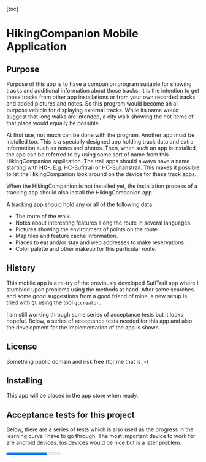 [toc]

# HikingCompanion Mobile Application

## Purpose
Purpose of this app is to have a companion program suitable for showing tracks and additional information about those tracks. It is the intention to get those tracks from other app installations or from your own recorded tracks and added pictures and notes. So this program would become an all purpose vehicle for displaying external tracks. While its name would suggest that long walks are intended, a city walk showing the hot items of that place would equally be possible.

At first use, not much can be done with the program. Another app must be installed too. This is a specially designed app holding track data and extra information such as notes and photos. Then, when such an app is installed, the app can be referred to by using some sort of name from this HikingCompanion application. The trail apps should always have a name starting with **HC-**. E.g. HC-Sufitrail or HC-Sultanstrail. This makes it possible to let the HikingCompanion look around on the device for these track apps.

When the HikingCompanion is not installed yet, the installation process of a tracking app should also install the HikingCompanion app.

A tracking app should hold any or all of the following data
* The route of the walk.
* Notes about interesting features along the route in several languages.
* Pictures showing the environment of points on the route.
* Map tiles and feature cache information.
* Places to eat and/or stay and web addresses to make reservations.
* Color palette and other makeup for this particular route.

## History
This mobile app is a re-try of the previously developed SufiTrail app where I stumbled upon problems using the methods at hand. After some searches and some good suggestions from a good friend of mine, a new setup is tried with `Qt` using the tool `qtcreator`.

I am still working through some series of acceptance tests but it looks hopeful. Below, a series of acceptance tests needed for this app and also the development for the implementation of the app is shown.

## License
Something public domain and risk free (for me that is ;-)

## Installing
This app will be placed in the app store when ready.


## Acceptance tests for this project
Below, there are a series of tests which is also used as the progress in the learning curve I have to go through. The most important device to work for are android devices. Ios devices would be nice but is a later problem.

<progress max=45 value="34" />

* [x] Android SDK, NDK and OpenJDK installation using Android Studio and linux installation tools.
* [ ] Xcode for ios
* [x] Configuration of qtcreator.
* [x] Setup devices for android
* [x] Setup devices for ios
* Run a few examples
  * [x] Build and run an example for the desktop
  * [x] Build, upload and run an example for an android device
  * [ ] Build, upload and run an example for an ios device

* QML Gui
  * [x] Create some GUI with fields and change things
  * [x] Build, upload and run this GUI on android device
  * [ ] Build, upload and run this GUI on ios device

  * [x] Organizing qml files in directories using qml.qrc. This can be done mostly automatic from within the creator but using the editor is sometimes easier.
  * [x] Organizing other files like images and docs are set using another `.qrc` file to make a different resource.
  * [x] Stylesheets. Starting project with `Application -> Qt Quick Application` cannot cope with the commands `QApplication->setStyle()` and `QApplication->setStyleSheet()`. The first could only be done via comandline arguments **-style** or manipulating the arguments list in the program. However creating a new project using `Application -> Qt Widgets Application` let the commands work. Also it was possible to include QML components into the widget structures be it a bit difficult. Other ways of styling are now implemented.

  * Input processing.
    * [x] Text input and show input
    * [x] Html or Rich text
    * [x] Scroll and wrap text
    * [x] Toolbar and normal buttons and processing
    * [ ] Other gui items like radio and check buttons, lists, tables etc.
    * [x] Make use of javascript for processing of events

  * Navigation. There are several implementations possible
    * [x] Show a menu. This is done using a `Column` component wherein `Button` components are placed.
    * [x] Multipages. Pages are created in separate files using a simple `Rectangle` component.
    * [x] Selecting pages from the menu.

* Integration of QML and C++. See for info [here][qtc-c++].
  * [x] Create a class with some variables and methods using <QObject> and other external modules.
  * [x] Use the class in a QML description.
  * [x] Debugging using qDebug() and using <QDebug>.
  * [ ] Controlling UI components from C++.

* File I/O and directory manipulations
  * [x] Go into an existing directory using QDir
  * [x] Open, read, write and create a file using QFile
  * [ ] Create, test and delete a directory using QDir
  * [ ] Build a directory tree using QDir

* XML processing to read and write qpx data and configuration files.
  * [x] Read and process an XML file. See also [this doc][qtc-xml].
  * [ ] Create an XML DOM tree
  * [ ] Save XML from DOM tree

* Map processing
  * [x] Show a map
  * [x] Move, rotate and zoom the map
  * [x] Tilting a map

* Accessing device sensors
  * [x] Example test for GPS location

* Miscellaneous
  * [ ] Language switching using QLocale. See also Resources.
  * [x] Android manifest
  * [x] Desktop icon
  * [ ] Desktop widget


# Progress of the application
Next, the developing progress is shown here. Several entries are also in the acceptance tests to see if those things are possible because the purpose of the acceptance tests are to find out what Qt and the qtcreator tool is capable of.

## Events and devices to listen to
<progress value="1" max="7" />

There are several events which occur upon changing conditions in a device. These events must be captured for further actions.
* [ ] Battery condition to warn user of battery low state. App might dim display or perform other actions to save energy.
* [x] Gps information to get current location.
* [ ] Network on and off line mode to update map and feature cache as well as send user data to a server
* [ ] Device compass to show map correctly pointing the map-north to the real north.
* [ ] Resize events to change from portrait to landscape mode and back. Responsive. Needed to display everything in proper sizes.
* [ ] Camera to add a picture as a point on the map when saved.
* [ ] Time and clock.

## Caching

Caching of data is needed for those moments that there is no network available.

<progress value='0' max='4' />

* [ ] At start up and network is on and a track is installed, caching must start. Caching must be inhibited when network is off or very slow.
* [ ] Store data (like date and time) to check for revisiting the caching process.
* Tile caching.
  * [ ] Make caching process visible when done for the first time. This can be a long process. Low resolution tiles are cached for places such as the current location when it is off track. Make use of the cache information provided by the installed track app.
* Feature caching.
    * [ ] Cache features using the information provided by the installed track app.
* Try to get weather forecast and cache (short term) this information too.

## The Menu
<progress value="5" max="5" />

* [x] Added module for variables and styling
* [x] Pressing the menu button `☰` shown on the map or other pages, will open a pane from the side to show a menu of options. A click on an entry will show another page. When selecting an entry, the menu is closed and a page will appear.
* [x] Each page may have a button `🏠`🌐 🌍 to the map page. Pressing that will return to the map page.

* [x] Layout of menu.
* [x] Layout of all pages must be coherent and matching the pages and colors from the book.

## The pages of the application
A series of screen descriptions the application can show.

### Display on tablet screen
<progress value="0" max="2" />

* [ ] An icon must be designed
* [ ] A widget showing small part of a chart?

### Splash screen
<progress value="0" max="4" />

When starting the program, the app must show a splash screen with a nice hiking picture on it while the program gets ready in the background. When it is, the splash screen is removed.

  * [ ] Show a screen with a nice picture. Keep this displayed until everything is initialized. This provides for a better user experience.
  * [ ] Show a progress bar.
  * [ ] Show text displaying the task it is executing
  * [ ] Image must be made complete with some text

####  The pages to select from the menu

<progress value="3" max="8" />

The menu entries
  * [x] **🗺 Map**: Show map.
  * [ ] **ℹ Info**: Show route information
  * [x] **🚶 Tracks**: Select a track.
  * [ ] **⌘ Feature** Show history, or other info.
  * [ ] **📡 Gps**: Record your track data.
  * [x] **🛠 Config**: Configuration of user and program data.
  * [x] **👥 About**: Show a page with version, people and contacts.
  * [x] **⏼ Exit**: Close the application. **⏽** or **🗙** on android because of missing character. Must check OS type.

## Map page
<progress value="7" max="15" />

The map page is also the home page.

  * [x] Page created
  * Map. The map is displayed over the full width and height of the device.
    * [x] Map displayed, move around with swipe.
    * [x] Map, Menu and buttons must be adjusted when device is rotated.
    * [ ] Show features for starting scale of map.
    * [ ] Map overlay for height lines and/or shades.
    * [x] Show current location.
    * [ ] Focus on that location using a button.
    * [ ] A dashed line is shown from current location to closest point on the track to show that the hiker wanders off route.
    * [x] zooming by pinching (on mobile device).
  * Zoom buttons. The buttons are placed on the left side.
    * [ ] zooming with buttons.
    * [ ] Reveal more features when zooming in.
    * [ ] Remove features when zooming out.
  * North arrow button on the top right side.
    * [ ] Click action aligns map to the north.
  * Open menu button ☰. Button is placed just below the north arrow.
    * [x] Click action shows the menu on the right side of the page.
  * Open street map attribute on the bottom right of the map.
    * [x] OSM attribution is displayed.

## The info page
<progress value="0" max="2" />

  The info page shows information of the currently selected track. There are 40 tracks to walk in 40 days so we need 40 pages of data. The info page is loaded from a file from a separately installed track app.

  * [ ] Page created
  * [ ] Fill the info page after selecting a track. Previous data must be removed.

## The Tracks page
<progress value="6" max="7" />

  Show a list of tracks from which a selection can be made. This will only be visible when one or more hike apps are installed. Track list changes when another hike is selected.

  * [x] Page created
  * Generate the page from the tracks directory contents. Each track shows;
    * [x] the gpx track name found in the configuration file.
    * [ ] Show length of the route. Calculated once when the route is processed.
    * [ ] Show a bicycle or a walking person icon depending on the route.
  * [x] Refresh tracks list when another hike is selected on the config page
  * [x] Show map when a selection is made using a <button>Select</button>  button.
  * [x] The route is displayed.
  * [x] The route is centered on page. This depends if information is available in the user track.
  * [x] The route is zoomed so as to fit the page. This depends if information is available in the user track.
  * [ ] Show dashed line from current location to closest point on the trail when off trail (further than, lets say, 1 kilometer).

## The Features page
The Features page is filled when a feature is clicked. First a balloon is showed on the map pointing to the feature with text and a 'more ...' on the bottom. Again, only when a separate track app is installed.

<progress value="0" max="7" />

  * [ ] Page created
  * Selection of features to show;
    * [ ] Restaurant - reservation information and facility
    * [ ] Hotel etc - booking information and facility
    * [ ] Mosque - historic background
    * [ ] City, village - historic background, city elders contact info, etc.
  * [ ] Show balloon with info
  * [ ] Show extra info on info page

## The Gps page
This is a page where a gps track can be started.

<progress value="0" max="9" />

* [x] Page created
* [ ] Start tracking
* Stop and save tracking
  * [ ] Convert coordinates into gpx XML text
  * [ ] Save text into file
  * [ ] Display track in a list
  * [ ] Show track on screen
  * [ ] Keep on disk after reinstall/update
* [ ] Postpone tracking
* [ ] Continue tracking

## The Config page

Input fields can be checked
<progress value="8" max="9" />

  * [x] Page created.
  * [ ] Text message about users consent of sending data to server. Make rest of the questions available if user wants to provide personal data.
  * [x] Username used to differentiate input from different users. This input can be things such as photos, notes etc.
  * [x] Email addresses.
  * [x] A combobox of installed hikes.
  * On save data
    * [x] Data is stored in configuration file.
    * [x] Tracks are shown on tracks page.
    * [x] Theme is changed
    * [x] About page is modified

## The About page
This is an overview of people involved and their tasks. Also other info can be shown such as a version number. This should also come from the track app.

<progress value="2" max="3" />

  * [x] Page created
  * [x] Show hike dependent text.
  * [ ] Show current version of the program and hike data.

## The Exit page
This should show a dialog to ask the user if he/she really wants to quit the program.

<progress value="2" max="5" />

  * [x] Page created
  * [ ] Show quit dialog
  * [ ] Recorded track must be saved if still unsaved.
  * [x] Leave and stop program.
  * [ ] Keep program active in background and keep recording if started.

# Languages used for the application

<progress value="3" max="5" />

  * [x] Every word and phrase shown to the user is processed by using qsTr().
  * [x] All text is typed in English and is the fallback language by default.
  * [ ] Implementing the QT translation mechanism.
  * Supported Languages;
    * [x] English
    * [ ] Dutch

# Other items or problems to think about

<progress value="8" max="10" />

  * [ ] By what license should the project be protected
  * [ ] Privacy considerations
  * Installing tracks and other information from other sources.
    * [x] Create directory tree
    * [x] Add or modify hike config tables
    * [x] Install or update comparing version information
    * [x] Refresh track data
    * [x] HikingCompanion app prepares a directory for the hike data container applications to use.
    * [x] Hike data container app checks for this dir to see if HikingCompanion app is installed.
    * [x] Hike data container app copies its data to the directory
    * [x] HikingCompanion app installs the data from the directory and cleans it afterwards.

### Licenses Qt software
### Licenses Android?
### Licenses Ios?
### License Symbola font
Unicode Fonts for Ancient Scripts
(UFAS)
 License Agreement
UFAS: refers to the set of all fonts and documents available on this site; are licensed under the conditions stated in this License Agreement.
Developer: refers to George Douros, Kolokotroni 3, Larissa, 41223, Greece; is the sole developer and exclusive owner of all UFAS material; retains all rights to previous, current and future versions of UFAS; does not warrant the performance or results User may obtain by using UFAS software; is in no event liable to User or anyone else for any consequential, incidental or special damages, or for any claim against User by any third party seeking such damages.
User: refers to anyone who downloads UFAS from this, or any other, site; may use UFAS for strictly personal and non-commercial purposes, without charge; is allowed a single installation and no network installation; agrees not to adapt, modify, alter, translate, convert, or otherwise change UFAS; may not license, sell, rent, lease, sub license, lend, or in any way distribute UFAS for profit.
Commercial or educational use of UFAS is not permitted. This and all UFAS licenses are exclusively issued by Developer.

Font also found on Linux fedora! No license mentioned!

### License for the hike data.
There must be a license which must describe the application in such a way that the software is free but that the data for some hikes is to be paid for.

# To do
* [ ] The Plain qml page must have a status line at the bottom to show errors and other messages.
* [ ] Remove a track must have a dialog window
* [ ] Refine theming for all hikes and HikingCompanion. No gradients.
* [ ] Texts must have more space on the side. It is too close to the edge.
* [.] Add info about type and length of track.
* [ ] Change color of route depending on type, walk (dark brown) or bike (blue)

# Bugs
* [ ] Keyboard of android tablet is shown in in uppercase. Each time the keyboard is set in lowercase it switches back to uppercase after typing a letter. Also numbers are not available.
* [x] Track information is not properly shown, must use utf8. Solved by proper initialization of QSettings.

# Changes
## Application changes

Versions have a letter added: D for debug version and R for a release version. When not added it is always a debug version.

* 2018-11-1, 0.12.0
  * Show a line from current location to the nearest point on the track to show that the hiker is wandering of track.
  * On the track list, each track has additional information to show that the track is for walking or biking. Also the length of the track is shown in kilometers.

* 2018-10-24, 0.11.0
  * Theming mechanism in place. Themes can be dependent on selected hike.
  * About page filled with content. Also depending on selected hike.

* 2018-10-15, 0.10.0
  * App can install hike data given by data container app on Android.

* 2018-09-24, 0.9.1
  * App can install hike data given by data container app on Linux.
  * Bug fixed: Ini files must be read using utf8 encoding

* 2018-09-17, 0.9.0
  * Installing track information in app data directory
  * Create proper application config
  * Show hike list and select a hike
  * Show track list and select track. Show track and zoom in on track
  * When track is selected, bounds are calculated and now also stored in config
  * Several cleanup phases when lists are empty

* 2018-09-03, 0.8.1
  * Displayed track is now centered and zoomed

* 2018-09-03, 0.8.0
  * A list of tracks is shown on the tracks page.
  * A track is selectable after which the track is displayed on the map. Centering and zooming on the track must still be done.

* 2018-09-01, 0.7.1
  * Config/ConfigData simplified because of use of QSettings the variables do not need to be saved/cached in the object.

* 0.7.0 Tracks page added to show tracks and make a selection.

* 2018-08-22, 0.6.2
  * Singleton class ConfigData for storage added. Access via Config class.

* 0.6.1
  * Styling is under control.
* 0.6.0
  * Current location is shown(needs improvement).
  * Focus on current location. Must be done with button later.
  * Manifest file generated using qtcreator. Icons are set. Must be changed!
* 0.5.0
  * Map page shows map.

* 2018-07-29, 0.4.0
  * Factoring out several items from main.qml
  * The exitPage shows some text which is scrollable and wraps on word boundaries.

* 0.3.0
  * Make a page framework
  * Loading text from file into a page
* 0.2.0
  * Menu with some entries
  * Fade in and out of menu
  * Made a few pages with a menu open button
  * Selecting an entry will show page and close menu
* 0.1.0
  * Building framework
* 0.0.1
  * Start project

## Test version changes on Android
Versions of mobile devices will change slower because not every version is directly tested on the device.

| Android App Version | Application Version | Android Api Version |
|---------------------|---------------------|---------------------|
| 0.6.0  | 0.6.0   | 24 (7.1)|
| 0.7.0  | 0.10.0  | 22       

## Test version changes on IOS

| IOS App Version | IOS Api Version | Application Version |
|-----------------|-----------------|---------------------|
| | | |


# Contact

Developer: Marcel Timmerman
EMail: mt1957@gmail.com
